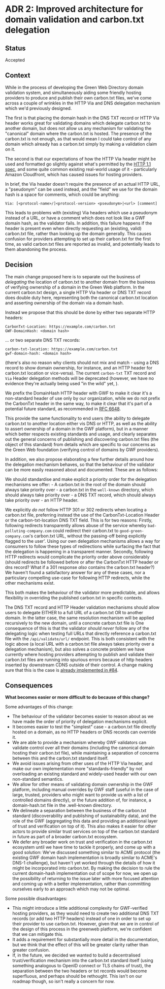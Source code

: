 # ADR 2: Improved architecture for domain validation and carbon.txt delegation

## Status

Accepted

## Context

While in the process of developing the Green Web Directory domain validation system, and simultaneously aiding some friendly hosting providers to produce and publish their own carbon.txt files, we've come across a couple of wrinkles in the HTTP Via and DNS delegation mechanism which we'd previously designed.

The first is that placing the domain hash in the DNS TXT record or HTTP Via header works great for validating domains  which delegate carbon.txt to another domain, but does not allow us any mechanism for validating the "canonical" domain where the carbon.txt is hosted. The presence of the carbon.txt is not enough, as that would mean I could take control of any domain which already has a carbon.txt simply by making a validation claim on it.

The second is that our expectations of how the HTTP Via header might be used and formatted go slightly against what's permitted by the [HTTP 1.1 spec](https://datatracker.ietf.org/doc/html/rfc2616#section-14.45), and some quite common existing real-world usage of it - particularly Amazon Cloudfront, which has caused issues for hosting providers.

In brief, the Via header doesn't require the presence of an actual HTTP URL, a "pseudonym" can be used instead, and the "field" we use for the domain hash is a space for comments, which could be anything:

```
Via: [<protocol-name>/]<protocol-version> <pseudonym>|<url> [comment]
```

This leads to problems with (existing) Via headers which use a pseudonym instead of a URL, or have a comment which does not look like a GWF domain hash, as the validator fails. In addition, this failure happens if the header is present even when directly requesting an (existing, valid) carbon.txt file, rather than looking up the domain generally. This causes confusion for providers attempting to set up their carbon.txt for the first time, as valid carbon.txt files are reported as invalid, and potentially leads to them abandoning the process.

## Decision

The main change proposed here is to separate out the business of _delegating_ the location of carbon.txt to another domain from the business of verifying ownership of a domain in the Green Web platform. In the current carbon.txt design, a single HTTP Via header or DNS TXT record does double duty here, representing both the canonical carbon.txt location and asserting ownership of the domain via a domain hash.

Instead we propose that this should be done by either two separate HTTP headers:

```
CarbonTxt-Location: https://example.com/carbon.txt
GWF-DomainHash: <domain hash>
```

... or two separate DNS TXT records:

```
carbon-txt-location: https://example.com/carbon.txt
gwf-domain-hash: <domain hash>
```

(there's also no reason why clients should not mix and match - using a DNS record to show domain ownership, for instance, and an HTTP header for carbon.txt location or vice-versa). The current `carbon-txt` TXT record and `Via` Header delegation methods will be deprecated (however, we have no evidence they're actually being used "in the wild" yet, ).

We prefix the DomainHash HTTP header with GWF to make it clear it's a non-standard header of use only by our organization, while we do not prefix the CarbonTxt header in the same way, to make it clear that it's part of a potential future standard, as recommended in [RFC 6648](https://datatracker.ietf.org/doc/html/rfc6648).

This provide the same functionality to end users (the ability to delegate carbon.txt to another location either vis DNS or HTTP, as well as the ability to assert ownership of a domain in the GWF platform), but in a manner which better respects existing standards and usage, and clearly separates out the general concerns of publishing and discovering carbon.txt files (the object of this standard) from details which are specific to our concerns as the Green Web foundation (verifying control of domains by GWF providers).

In addition, we also propose elaborating a few further details around how the delegation mechanism behaves, so that the behaviour of the validator can be more easily reasoned about and documented. These are as follows:

We should standardise and make explicit a priority order for the delegation mechanisms we offer:
    - A carbon.txt in the root of the domain should always take priority over
    - a carbon.txt in the `well-known` directory, which should always take priority over
    - a DNS TXT record, which should always take priority over
    - an HTTP header.

We explicitly *do not* follow HTTP 301 or 302 redirects when locating a carbon.txt file, preferring instead the use of the CarbonTxt-Location Header or the carbon-txt-location DNS TXT field. This is for two reasons: Firstly, following redirects transparently allows abuse of the service whereby `bad-polluting-company.com` could redirect their carbon.txt to `good-green-company.com`'s carbon.txt URL, without the passing-off being explicitly flagged to the user'. Using our own delegation mechanisms allows a way for consumers to follow these types of redirections while surfacing the fact that the delegation is happening in a transparent manner. Secondly, following HTTP redirects would complicate the priority order above considerably (should redirects be followed before or after the CarbonTxt HTTP header or dns record? What if a 301 response _also_ contains the carbon.txt header?) We haven't found a satisfactory answer for any of these cases, nor a particulary compelling use-case for following HTTP redirects, while the other mechanisms exist.

This both makes the behaviour of the validator more predictable, and allows flexibility in overriding the published carbon.txt in specific contexts.

The DNS TXT record and HTTP Header validation mechanisms should allow users to delegate EITHER to a full URL of a carbon.txt OR to another domain. In the latter case, the same resolution mechanism will be applied recursively to the new domain, until a concrete carbon.txt file is
One consequence of this is that the validator _should never_  follow any of the delegating logic when testing full URLs that directly reference a carbon.txt file with the `/api/validate/url/` endpoint. This is both consistent with the logic above (a local URL with a carbon.txt file always takes priority over a delegation mechanism), but also solves a concrete problem we have currently where hosting providers attempting to publish and validate their carbon.txt files are running into spurious errors because of http headers inserted by downstream CDNS outside of their control. A change making sure that this is the case is [already implemented in #84](https://github.com/thegreenwebfoundation/carbon-txt-validator/pull/84).

## Consequences

**What becomes easier or more difficult to do because of this change?**

Some advantages of this change:

 - The behaviour of the validator becomes easier to reason about as we have made the order of priority of delegation mechanisms explicit.
 - It becomes easier to test the "simplest" case -  a carbon.txt file directly hosted on a domain, as no HTTP headers or DNS records can override it.
 - We are able to provide a mechanism whereby GWF validators can validate control over all their domains (including the canonical domain hosting their carbon.txt file), while maintaining a separation of concerns between this and the carbon.txt standard itself.
 - We avoid issues arising from other uses of the HTTP Via header, and make our own implementation more "standards-friendly" by not overloading an existing standard and widely-used header with our own non-standard semantics.
 - We allow for other means of validating domain ownership in the GWF platform, including manual overrides by GWF staff (useful in the case of large, trusted, providers who might want to provide us with a list of controlled domains directly), or the future addition of, for instance, a domain-hash.txt file in the .well-known directory.
 - We delineate a separation between the business of the carbon.txt standard (discoverability and publishing of sustainability data), and the role of the GWF (aggregating this data and providing an additional layer of trust and verification on top of it). This also makes it easier for other actors to provide similar trust services on top of the carbon.txt standard in future as part of a broader carbon.txt ecosystem.
 - We defer any broader work on trust and verification in the carbon.txt ecosystem until we have time to tackle it properly, and come up with a good solution: We've discussed something similar to ACME protocol (the existing GWF domain hash implementation is broadly similar to ACME's DNS-1 challenge), but haven't yet worked through the details of how it might be incorporated into carbon.txt. By making the decision to rule the current domain-hash implementation out of scope for now, we open up the possibility of returning to the issue later with more focused attention and coming up with a better implementation, rather than committing ourselves early to an approach which may not be optimal.


Some possible disadvantages:

- This might introduce a little additional complexity for GWF-verified hosting providers, as they would need to create two additional DNS TXT records (or add two HTTP headers) instead of one in order to set up their provider to use carbon.txt. However, given that we are in control of the design of this process in the greenweb platform, we're confident that we can mitigate this.
- It adds a requirement for substantially more detail in the documentation, but we think that the effect of this will be greater clarity rather than greater confusion.
- If, in the future, we decided we wanted to build a decentralised trust/verification mechanism into the carbon.txt standard itself (using something analogous to OpenID connect or TLS chains of trust), the separation between the two headers or txt records would become superfluous, and perhaps should be rethought. This isn't on our roadmap though, so isn't really a concern for now.

